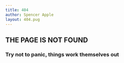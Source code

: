 ```yaml
---
title: 404
author: Spencer Apple
layout: 404.pug
---
```


## THE PAGE IS NOT FOUND
### Try not to panic, things work themselves out
